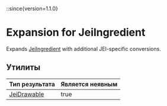 ::since{version=1.1.0}
# Expansion for JeiIngredient

Expands [JeiIngredient](/mods/JEITweaker/API/Component/JeiIngredient) with additional JEI-specific conversions.

## Утилиты

| Тип результата                                            | Является неявным |
| --------------------------------------------------------- | ---------------- |
| [JeiDrawable](/mods/JEITweaker/API/Component/JeiDrawable) | true             |


